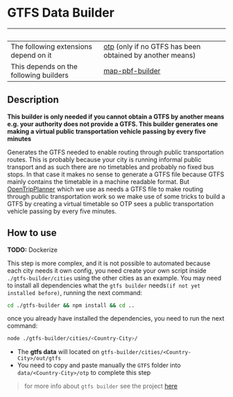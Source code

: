 # GTFS Data Builder

| &nbsp;                                 | &nbsp;                                                       |
| -------------------------------------- | ------------------------------------------------------------ |
| The following extensions depend on it  | [otp](https://github.com/trufi-association/trufi-server/tree/main/extensions/otp) (only if no GTFS has been obtained by another means) |
| This depends on the following builders | [map-pbf-builder](../map-pbf-builder)                        |



## Description

**This builder is only needed if you cannot obtain a GTFS by another means e.g. your authority does not provide a GTFS. This builder generates one making a virtual public transportation vehicle passing by every five minutes**

Generates the GTFS needed to enable routing through public transportation routes. This is probably because your city is running informal public transport and as such there are no timetables and probably no fixed bus stops. In that case it makes no sense to generate a GTFS file because GTFS mainly contains the timetable in a machine readable format. But [OpenTripPlanner](https://opentripplanner.org) which we use as needs a GTFS file to make routing through public transportation work so we make use of some tricks to build a GTFS by creating a virtual timetable so OTP sees a public transportation vehicle passing by every five minutes.

## How to use

**TODO:** Dockerize

This step is more complex, and it is not possible to automated because each city needs it own config, you need create your own script inside `./gtfs-builder/cities` using the other cities as an example.
You may need to install all dependencies what the `gtfs builder` needs`(if not yet installed before)`, running the next command:

```sh
cd ./gtfs-builder && npm install && cd ..
```

once you already have installed the dependencies, you need to run the next command:

```sh
node ./gtfs-builder/cities/<Country-City>/
```

- The **gtfs data** will located on `gtfs-builder/cities/<Country-City>/out/gtfs`
- You need to copy and paste manually the `GTFS` folder into `data/<Country-City>/otp` to complete this step

> for more info about `gtfs builder` see the project [here](https://github.com/trufi-association/trufi-gtfs-builder)
